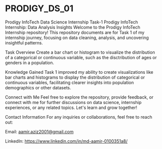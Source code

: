 # PRODIGY_DS_01
Prodigy InfoTech Data Science Internship Task-1
Prodigy InfoTech Internship: Data Analysis Insights
Welcome to the Prodigy InfoTech Internship repository! This repository documents are for Task 1 of my internship journey, focusing on data cleaning, analysis, and uncovering insightful patterns.

Task Overview
Create a bar chart or histogram to visualize the distribution of a categorical or continuous variable, such as the disctribution of ages or genders in a population.

Knowledge Gained
Task 1 improved my ability to create visualizations like bar charts and histograms to display the distribution of categorical or continuous variables, facilitating clearer insights into population demographics or other datasets.

Connect with Me
Feel free to explore the repository, provide feedback, or connect with me for further discussions on data science, internship experiences, or any related topics. Let's learn and grow together!

Contact Information
For any inquiries or collaborations, feel free to reach out:

Email: aamir.aziz2001@gmail.com

LinkedIn: https://www.linkedin.com/in/md-aamir-0100351a8/
